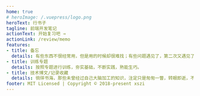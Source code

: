 ```yaml
---
home: true
# heroImage: /.vuepress/logo.png
heroText: 行书子
tagline: 前端开发笔记
actionText: 开始复习吧 →
actionLink: /review/memo
features:
- title: 备忘
  details: 有些东西不很经常用，但是用的时候却很难找；有些问题遇见了，第二次又遇见了，没有记录总结的话就还是不会。
- title: 训练专题
  details: 按照专题进行训练，夯实基础，不断实践，熟能生巧。
- title: 技术博文/记录收藏
  details: 徜徉书海，那些未曾经过自己大脑加工的知识，注定只是匆匆一瞥，转眼即逝，不留痕迹。
footer: MIT Licensed | Copyright © 2018-present xszi
---
```


<Vssue title="我是一个Issue" />